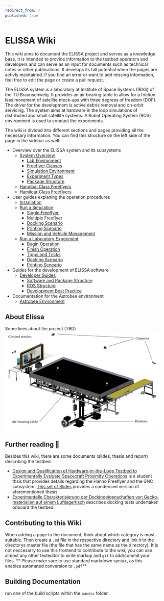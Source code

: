 ```yaml
---
redirect_from: /
published: true
---
```


# ELISSA Wiki

This wiki aims to document the ELISSA project and serves as a knowledge base. It is intended to provide 
information to the testbed operators and developers and can serve as an input for documents such as technical notes or other publications. It develops its full potential when the pages are activly maintained. If you find an error or want to add missing information, feel free to edit the page or create a pull request.

The ELISSA system is a laboratory at Institute of Space Systems (IRAS) of the TU Braunschweig. It provides an air bearing
table to allow for a friction less movement of satellite mock-ups with three degrees of freedom (DOF). The driver for the
development is active debris removal and on-orbit servicing. The system aims at hardware in the loop simulations of distributed and small satellite systems. A Robot Operating System (ROS) environment is used to conduct the experiments.

The wiki is divided into different sections and pages providing all the necessary information. You can find this structure on the left side of the page in the sidebar as well:

- Overview over the ELISSA system and its subsystems
  - [System Overview](overview)
    - [Lab Environment](overview#lab-environment)
    - [Freeflyer Classes](overview#freeflyer-classes)
    - [Simulation Environment](overview#simulation-environment)
    - [Experiment Types](overview#experiment-types)
    - [Package Structure](overview#package-structure)
  - [Hannibal Class Freeflyers](hannibal)
  - [Hamilcar Class Freeflyers](hamilcar)
- User guides explaning the operation procedures
  - [Installation](installation)
  - [Run a Simulation](run_simulation)
    - [Single Freeflyer](run_simulation#single-freeflyer)
    - [Multiple Freeflyer](run_simulation#multiple-freeflyer)
    - [Docking Scenario](run_simulation#docking-scenario)
    - [Printing Scenario](run_simulation#printing-scenario)
    - [Mission and Vehicle Management](run_simulation#mission-and-vehicle-management)
  - [Run a Laboratory Experiment](run_laboratory)
    - [Begin Operation](run_laboratory#begin-operation)
    - [Finish Operation](run_laboratory#finish-operation)
    - [Tipps and Tricks](run_laboratory#tipps-and-tricks)
    - [Docking Scneario](run_laboratory#docking-scenario)
    - [Printing Scneario](run_laboratory#printing-scenario)
- Guides for the development of ELISSA software
  - [Developer Guides](dev_guides)
    - [Software and Package Structure](dev_guides#software-and-package-structure)
    - [ROS Structure](dev_guides#ros-structure)
    - [Development Best Practice](dev_guides#development-best-practice)
- Documentation for the Astrobee environment
  - [Astrobee Environment](astrobee)

## About Elissa
Some lines about the project (TBD)
![the elissa testbed](graphics/elissa.png)

## Further reading 📕
Besides this wiki, there are some documents (slides, thesis and report) describing the testbed:

* [Design and Qualification of Hardware-in-the-Loop Testbed to Experimentally Evaluate Spacecraft Proximity Operations](documents/thesislasse2020.pdf) is a student thsis that provides details regarding the Hanno Freeflyer and the GNC subsystem. [This set of Slides](documents/talklasse2020.pdf) provides a condensed version of aforementioned thesis
* [Experimentelle Charakterisierung der Dockingeigenschaften von Gecko-materialien auf einem Luftlagertisch](documents/rftp2020.pdf) describes docking tests undertaken onboard the testbed.

## Contributing to this Wiki
When adding a page to the document, think about which category is most suitable. Then create a `.md` file in the respective directory and link it to the directorys master file (the file that has the same name as the directory). It is not neccesarry to use this frontend to contribute to the wiki, you can use almost any other texteditor to write markup and `git` to add/commit your files. ** Please make sure to use standard markdown syntax, as this enables automated conversion to `.pdf`**

## Building Documentation
run one of the build scripts within the `pandoc` folder.
